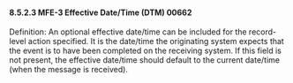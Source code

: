 #### 8.5.2.3 MFE-3 Effective Date/Time (DTM) 00662

Definition: An optional effective date/time can be included for the record-level action specified. It is the date/time the originating system expects that the event is to have been completed on the receiving system. If this field is not present, the effective date/time should default to the current date/time (when the message is received).
